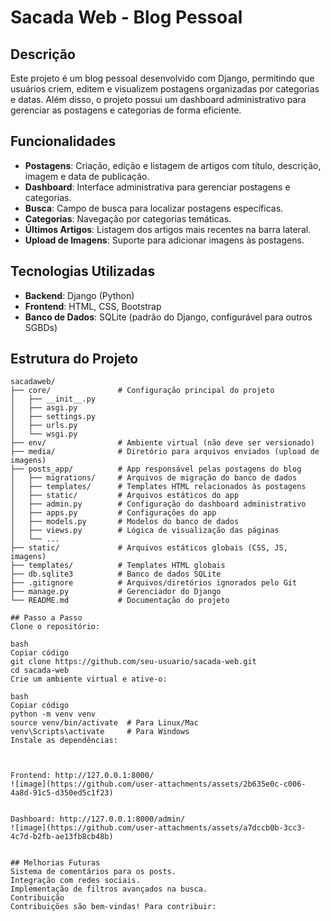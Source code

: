 # Sacada Web - Blog Pessoal

## Descrição
Este projeto é um blog pessoal desenvolvido com Django, permitindo que usuários criem, editem e visualizem postagens organizadas por categorias e datas. Além disso, o projeto possui um dashboard administrativo para gerenciar as postagens e categorias de forma eficiente.

## Funcionalidades
- **Postagens**: Criação, edição e listagem de artigos com título, descrição, imagem e data de publicação.
- **Dashboard**: Interface administrativa para gerenciar postagens e categorias.
- **Busca**: Campo de busca para localizar postagens específicas.
- **Categorias**: Navegação por categorias temáticas.
- **Últimos Artigos**: Listagem dos artigos mais recentes na barra lateral.
- **Upload de Imagens**: Suporte para adicionar imagens às postagens.

## Tecnologias Utilizadas
- **Backend**: Django (Python)
- **Frontend**: HTML, CSS, Bootstrap
- **Banco de Dados**: SQLite (padrão do Django, configurável para outros SGBDs)

## Estrutura do Projeto
```plaintext
sacadaweb/
├── core/               # Configuração principal do projeto
│   ├── __init__.py
│   ├── asgi.py
│   ├── settings.py
│   ├── urls.py
│   └── wsgi.py
├── env/                # Ambiente virtual (não deve ser versionado)
├── media/              # Diretório para arquivos enviados (upload de imagens)
├── posts_app/          # App responsável pelas postagens do blog
│   ├── migrations/     # Arquivos de migração do banco de dados
│   ├── templates/      # Templates HTML relacionados às postagens
│   ├── static/         # Arquivos estáticos do app
│   ├── admin.py        # Configuração do dashboard administrativo
│   ├── apps.py         # Configurações do app
│   ├── models.py       # Modelos do banco de dados
│   ├── views.py        # Lógica de visualização das páginas
│   └── ...
├── static/             # Arquivos estáticos globais (CSS, JS, imagens)
├── templates/          # Templates HTML globais
├── db.sqlite3          # Banco de dados SQLite
├── .gitignore          # Arquivos/diretórios ignorados pelo Git
├── manage.py           # Gerenciador do Django
└── README.md           # Documentação do projeto

## Passo a Passo
Clone o repositório:

bash
Copiar código
git clone https://github.com/seu-usuario/sacada-web.git
cd sacada-web
Crie um ambiente virtual e ative-o:

bash
Copiar código
python -m venv venv
source venv/bin/activate  # Para Linux/Mac
venv\Scripts\activate     # Para Windows
Instale as dependências:



Frontend: http://127.0.0.1:8000/
![image](https://github.com/user-attachments/assets/2b635e0c-c006-4a8d-91c5-d350ed5c1f23)


Dashboard: http://127.0.0.1:8000/admin/
![image](https://github.com/user-attachments/assets/a7dccb0b-3cc3-4c7d-b2fb-ae13fb8cb48b)


## Melhorias Futuras
Sistema de comentários para os posts.
Integração com redes sociais.
Implementação de filtros avançados na busca.
Contribuição
Contribuições são bem-vindas! Para contribuir:
